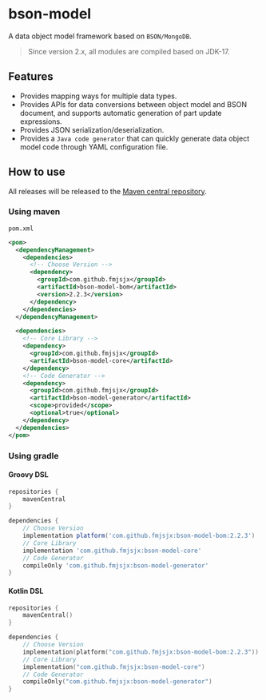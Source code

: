 # bson-model

A data object model framework based on `BSON/MongoDB`.

> Since version 2.x, all modules are compiled based on JDK-17.

## Features

- Provides mapping ways for multiple data types.
- Provides APIs for data conversions between object model and BSON document, and supports automatic generation of part update expressions.
- Provides JSON serialization/deserialization.
- Provides a `Java code generator` that can quickly generate data object model code through YAML configuration file.

## How to use

All releases will be released to the [Maven central repository](https://repo1.maven.org/maven2/).

### Using maven

`pom.xml`
```xml
<pom>
  <dependencyManagement>
    <dependencies>
      <!-- Choose Version -->
      <dependency>
        <groupId>com.github.fmjsjx</groupId>
        <artifactId>bson-model-bom</artifactId>
        <version>2.2.3</version>
      </dependency>
    </dependencies>
  </dependencyManagement>

  <dependencies>
    <!-- Core Library -->
    <dependency>
      <groupId>com.github.fmjsjx</groupId>
      <artifactId>bson-model-core</artifactId>
    </dependency>
    <!-- Code Generator -->
    <dependency>
      <groupId>com.github.fmjsjx</groupId>
      <artifactId>bson-model-generator</artifactId>
      <scope>provided</scope>
      <optional>true</optional>
    </dependency>
  </dependencies>
</pom>
```

### Using gradle

#### Groovy DSL
```groovy
repositories {
    mavenCentral
}

dependencies {
    // Choose Version
    implementation platform('com.github.fmjsjx:bson-model-bom:2.2.3')
    // Core Library
    implementation 'com.github.fmjsjx:bson-model-core'
    // Code Generator
    compileOnly 'com.github.fmjsjx:bson-model-generator'
}
```
#### Kotlin DSL
```kotlin
repositories {
    mavenCentral()
}

dependencies {
    // Choose Version
    implementation(platform("com.github.fmjsjx:bson-model-bom:2.2.3"))
    // Core Library
    implementation("com.github.fmjsjx:bson-model-core")
    // Code Generator
    compileOnly("com.github.fmjsjx:bson-model-generator")
}
```

